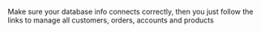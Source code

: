 Make sure your database info connects correctly, then you just follow the links to manage all customers, orders, accounts and products
